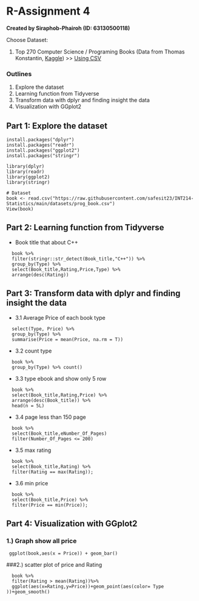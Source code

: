 # R-Assignment 4

**Created by Siraphob-Phairoh (ID: 63130500118)**

Choose Dataset:
1. Top 270 Computer Science / Programing Books (Data from Thomas Konstantin, [Kaggle](https://www.kaggle.com/thomaskonstantin/top-270-rated-computer-science-programing-books)) >> [Using CSV](https://raw.githubusercontent.com/safesit23/INT214-Statistics/main/datasets/prog_book.csv)

### Outlines
1. Explore the dataset
2. Learning function from Tidyverse
3. Transform data with dplyr and finding insight the data
4. Visualization with GGplot2

## Part 1: Explore the dataset

```
install.packages("dplyr")
install.packages("readr")
install.packages("ggplot2")
install.packages("stringr")

library(dplyr)
library(readr)
library(ggplot2)
library(stringr)

# Dataset
book <- read.csv("https://raw.githubusercontent.com/safesit23/INT214-Statistics/main/datasets/prog_book.csv")
View(book)
```

## Part 2: Learning function from Tidyverse
- Book title that about C++
```
  book %>% 
  filter(stringr::str_detect(Book_title,"C++")) %>% 
  group_by(Type) %>% 
  select(Book_title,Rating,Price,Type) %>%
  arrange(desc(Rating))
 ```
 ## Part 3: Transform data with dplyr and finding insight the data
- 3.1 Average Price of each book type

```book %>% 
  select(Type, Price) %>% 
  group_by(Type) %>% 
  summarise(Price = mean(Price, na.rm = T))
```
- 3.2 count type
```
  book %>%
  group_by(Type) %>% count()
```
- 3.3 type ebook and show only 5 row
```
  book %>% 
  select(Book_title,Rating,Price) %>% 
  arrange(desc(Book_title)) %>%
  head(n = 5L) 
```
- 3.4  page less than 150 page 
```
  book %>%
  select(Book_title,eNumber_Of_Pages)
  filter(Number_Of_Pages <= 200)
```
- 3.5 max rating 
``` 
  book %>% 
  select(Book_title,Rating) %>%
  filter(Rating == max(Rating));

```
- 3.6 min price
```
  book %>% 
  select(Book_title,Price) %>% 
  filter(Price == min(Price)); 
```

## Part 4: Visualization with GGplot2
### 1.) Graph show all price 

```
 ggplot(book,aes(x = Price)) + geom_bar()
```

###2.) scatter plot of price and Rating
````
  book %>% 
  filter(Rating > mean(Rating))%>% 
  ggplot(aes(x=Rating,y=Price))+geom_point(aes(color= Type ))+geom_smooth()
````
